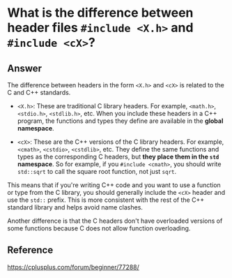 # What is the difference between header files `#include <X.h>` and `#include <cX>`?

## Answer

The difference between headers in the form `<X.h>` and `<cX>` is related to the C and C++ standards.

- `<X.h>`: These are traditional C library headers. For example, `<math.h>`, `<stdio.h>`, `<stdlib.h>`, etc. When you include these headers in a C++ program, the functions and types they define are available in the **global namespace**.

- `<cX>`: These are the C++ versions of the C library headers. For example, `<cmath>`, `<cstdio>`, `<cstdlib>`, etc. They define the same functions and types as the corresponding C headers, but **they place them in the `std` namespace**. So for example, if you `#include <cmath>`, you should write `std::sqrt` to call the square root function, not just `sqrt`.

This means that if you're writing C++ code and you want to use a function or type from the C library, you should generally include the `<cX>` header and use the `std::` prefix. This is more consistent with the rest of the C++ standard library and helps avoid name clashes.

Another difference is that the C headers don't have overloaded versions of some functions because C does not allow function overloading.

## Reference

https://cplusplus.com/forum/beginner/77288/